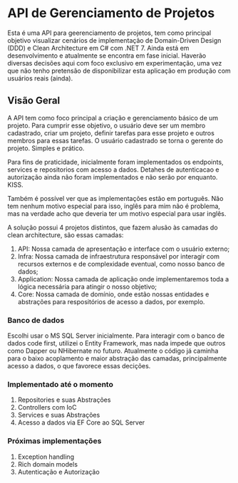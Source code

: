 # API de Gerenciamento de Projetos

Esta é uma API para geerenciamento de projetos, tem como principal objetivo visualizar cenários de implementação de Domain-Driven Design (DDD) e Clean Architecture em C# com .NET 7. Ainda está em desenvolvimento e atualmente se encontra em fase inicial. Haverão diversas decisões aqui com foco exclusivo em experimentação, uma vez que não tenho pretensão de disponibilizar esta aplicação em produção com usuários reais (ainda).

## Visão Geral
A API tem como foco principal a criação e gerenciamento básico de um projeto. Para cumprir esse objetivo, o usuário deve ser um membro cadastrado, criar um projeto, definir tarefas para esse projeto e outros membros para essas tarefas. O usuário cadastrado se torna o gerente do projeto. Simples e prático.

Para fins de praticidade, inicialmente foram implementados os endpoints, services e repositorios com acesso a dados. Detahes de autenticacao e autorização ainda não foram implementados e não serão por enquanto. KISS.

Também é possível ver que as implementações estão em português. Não tem nenhum motivo especial para isso, inglês para mim não é problema, mas na verdade acho que deveria ter um motivo especial para usar inglês.

A solução possui 4 projetos distintos, que fazem alusão às camadas do clean architecture, são essas camadas: 
1. API: Nossa camada de apresentação e interface com o usuário externo;
2. Infra: Nossa camada de infraestrutura responsável por interagir com recursos externos e de complexidade eventual, como nosso banco de dados;
3. Application: Nossa camada de aplicação onde implementaremos toda a lógica necessária para atingir o nosso objetivo;
4. Core: Nossa camada de domínio, onde estão nossas entidades e abstrações para respositórios de acesso a dados, por exemplo.

### Banco de dados
Escolhi usar o MS SQL Server inicialmente. Para interagir com o banco de dados code first, utilizei o Entity Framework, mas nada impede que outros como Dapper ou NHibernate no futuro. Atualmente o código já caminha para o baixo acoplamento e maior abstração das camadas, principalmente acesso a dados, o que favorece essas decições.

### Implementado até o momento
1. Repositories e suas Abstrações
2. Controllers com IoC
3. Services e suas Abstrações
4. Acesso a dados via EF Core ao SQL Server

### Próximas implementações
1. Exception handling
2. Rich domain models
3. Autenticação e Autorização





